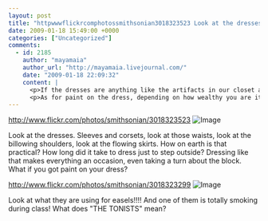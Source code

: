 ```yaml
---
layout: post
title: "httpwwwflickrcomphotossmithsonian3018323523 Look at the dresses Sleeves"
date: 2009-01-18 15:49:00 +0000
categories: ["Uncategorized"]
comments:
  - id: 2185
    author: "mayamaia"
    author_url: "http://mayamaia.livejournal.com/"
    date: "2009-01-18 22:09:32"
    content: |
      <p>If the dresses are anything like the artifacts in our closet at home, the shoulders don't make preparation time significantly greater.  A few buttons, which take a couple seconds to do.  The corsets, though!  UGH.</p>
      <p>As for paint on the dress, depending on how wealthy you are it's a matter of great care and creative laundering or a matter of buying a new dress.</p>
---
```


http://www.flickr.com/photos/smithsonian/3018323523
![Image](http://farm4.static.flickr.com/3027/3018323523_aa654e0d94.jpg)

Look at the dresses. Sleeves and corsets, look at those waists, look at the billowing shoulders, look at the flowing skirts. How on earth is that practical? How long did it take to dress just to step outside? Dressing like that makes everything an occasion, even taking a turn about the block. What if you got paint on your dress?

http://www.flickr.com/photos/smithsonian/3018323299
![Image](http://farm4.static.flickr.com/3022/3018323299_e34605867d.jpg)

Look at what they are using for easels!!!! And one of them is totally smoking during class! What does "THE TONISTS" mean?